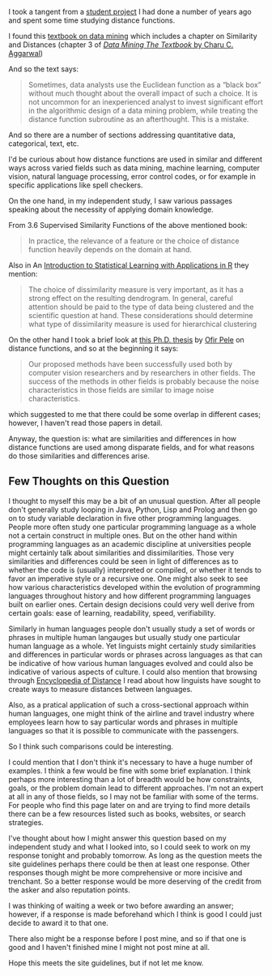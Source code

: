 I took a tangent from a [student
project](https://github.com/davidkitfriedman/segment_fusion/blob/master/texfiles/segment_fusion.pdf)
I had done a number of years ago and spent some time studying distance
functions.

I found this [textbook on data
mining](https://catalog.lib.ncsu.edu/record/NCSU3496291) which includes a
chapter on Similarity and Distances (chapter 3 of [_Data Mining The Textbook_
by Charu
C. Aggarwal](https://books.google.com/books?id=cfNICAAAQBAJ&printsec=frontcover&dq=data+mining+the+textbook&hl=en&sa=X&ved=0ahUKEwjXrILElerVAhXBVyYKHXb2Ao0Q6AEIKDAA#v=onepage&q&f=fal))

And so the text says:

>Sometimes, data analysts use the Euclidean function as a “black box” without
 much thought about the overall impact of such a choice. It is not uncommon
 for an inexperienced analyst to invest significant effort in the algorithmic
 design of a data mining problem, while treating the distance function
 subroutine as an afterthought. This is a mistake. 

And so there are a number of sections addressing quantitative data,
categorical, text, etc. 

I'd be curious about how distance functions are used in similar and different ways
across varied fields such as data mining, machine learning, computer vision, 
natural language processing, error control codes, or for example in specific 
applications like spell checkers. 

On the one hand, in my independent study, I saw various passages speaking about 
the necessity of applying domain knowledge. 

From 3.6 Supervised Similarity Functions of the above mentioned book:

>In practice, the relevance of a feature or the choice of distance function
heavily depends on the domain at hand.

Also in An [Introduction to Statistical Learning with Applications in R](https://books.google.com/books?id=qcI_AAAAQBAJ&dq=introduction+to+statistical+learning+in+R&source=gbs_navlinks_s) they mention:

>The choice of dissimilarity measure is very important, as it has a strong
effect on the resulting dendrogram. In general, careful attention should be
paid to the type of data being clustered and the scientific question at hand.
These considerations should determine what type of dissimilarity measure
is used for hierarchical clustering

On the other hand I took a brief look at [this Ph.D. thesis](http://ofirpele.droppages.com/ofirpele_phd_thesis.pdf) by [Ofir Pele](http://ofirpele.droppages.com/)
on distance functions, and so at the beginning it says:

>Our proposed methods have been successfully used both by computer 
vision researchers and by researchers in other fields. The success of
the methods in other fields is probably because the noise characteristics in those
fields are similar to image noise characteristics.

which suggested to me that there could be some overlap in different cases; however, I haven't read those papers in detail. 

Anyway, the question is: what are similarities and differences in how distance functions are used among disparate fields, and for what reasons do those similarities and differences arise. 

## Few Thoughts on this Question ##

I thought to myself this may be a bit of an unusual question. After all people don't generally study looping in Java, Python, Lisp and Prolog and then go on to study variable declaration in five other programming languages. People more often study one particular programming language as a whole not a certain construct in multiple ones. But on the other hand within programming languages as an academic discipline at universities people might certainly talk about similarities and dissimilarities. Those very similarities and differences could be seen in light of differences as to whether the code is (usually) interpreted or compiled, or whether it tends to favor an imperative style or a recursive one. One might also seek to see how various characteristics developed within the evolution of programming languages throughout history and how different programming languages built on earlier ones. Certain design decisions could very well derive from certain goals: ease of learning, readability, speed, verifiability. 

Similarly in human languages people don't usually study a set of words or phrases in multiple human langauges but usually study one particular human language as a whole. Yet linguists might certainly study similarities and differences in particular words or phrases across languages as that can be indicative of how various human languages evolved and could also be indicative of various aspects of culture. I could also mention that browsing through [Encyclopedia of Distance](https://catalog.lib.ncsu.edu/record/NCSU3718838 ) I read about how linguists have sought to create ways to measure distances between languages. 

Also, as a pratical application of such a cross-sectional approach within human languages, one might think of the airline and travel industry where employees learn how to say particular words and phrases in multiple languages so that it is possible to communicate with the passengers. 

So I think such comparisons could be interesting. 

I could mention that I don't think it's necessary to have a huge number of examples. I think a few would be fine with some brief explanation. I think perhaps more interesting than a lot of breadth would be how constraints, goals, or the problem domain lead to different approaches. I'm not an expert at all in any of those fields, so I may not be familiar with some of the terms. For people who find this page later on and are trying to find more details there can be a few resources listed such as books, websites, or search strategies. 

I've thought about how I might answer this question based on my independent study and what I looked into, so I could seek to work on my response tonight and probably tomorrow. As long as the question meets the site guidelines perhaps there could be then at least one response. Other responses though might be more comprehensive or more incisive and trenchant. So a better response would be more deserving of the credit from the asker and also reputation points. 

I was thinking of waiting a week or two before awarding an answer; however, if a response is made beforehand which I think is good I could just decide to award it to that one. 

There also might be a response before I post mine, and so if that one is good and I haven't finished mine I might not post mine at all. 

Hope this meets the site guidelines, but if not let me know. 
